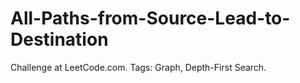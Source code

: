 # All-Paths-from-Source-Lead-to-Destination
Challenge at LeetCode.com. Tags: Graph, Depth-First Search.
